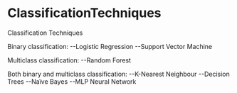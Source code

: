 # ClassificationTechniques

Classification Techniques

Binary classification:
  --Logistic Regression
  --Support Vector Machine
 
Multiclass classification:
  --Random Forest
 
Both binary and multiclass classification:
  --K-Nearest Neighbour
  --Decision Trees
  --Naïve Bayes
  --MLP Neural Network

